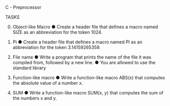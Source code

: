 C - Preprocessor

TASKS

0. Object-like Macro
●	Create a header file that defines a macro named SIZE as an abbreviation for the token 1024.

1. Pi
●	Create a header file that defines a macro named PI as an abbreviation for the token 3.14159265359.

2. File name
●	Write a program that prints the name of the file it was compiled from, followed by a new line.
●	You are allowed to use the standard library

3. Function-like macro
●	Write a function-like macro ABS(x) that computes the absolute value of a number x.

4. SUM
●	Write a function-like macro SUM(x, y) that computes the sum of the numbers x and y.
